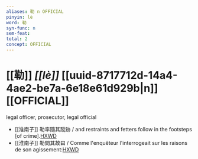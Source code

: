 ```yaml
---
aliases: 勒 n OFFICIAL
pinyin: lè
word: 勒
syn-func: n
sem-feat: 
total: 2
concept: OFFICIAL 
---
```

# [[勒]] *[[lè]]*  [[uuid-8717712d-14a4-4ae2-be7a-6e18e61d929b|n]] [[OFFICIAL]]
legal officer, prosecutor, legal official
 - [[淮南子]] 勒率隨其蹤跡 / and restraints and fetters follow in the footsteps [of crime].[HXWD](https://hxwd.org/textview.html?location=KR3j0010_tls_013-29a.30)
 - [[淮南子]] 勒問其故曰 / Comme l'enquêteur l'interrogeait sur les raisons de son agissement:[HXWD](https://hxwd.org/textview.html?location=KR3j0010_tls_013-30a.16)